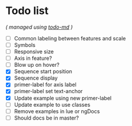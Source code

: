 # Todo list

_\( managed using [todo-md](https://github.com/Hypercubed/todo-md) \)_

- [ ] Common labeling between features and scale
- [ ] Symbols
- [ ] Responsive size
- [ ] Axis in feature?
- [ ] Blow up on hover?
- [x] Sequence start position
- [x] Sequence display
- [x] primer-label for axis label
- [x] primer-label set text-anchor
- [x] Update example using new primer-label
- [ ] Update example to use classes
- [ ] Remove examples in lue or ngDocs
- [ ] Should docs be in master?
